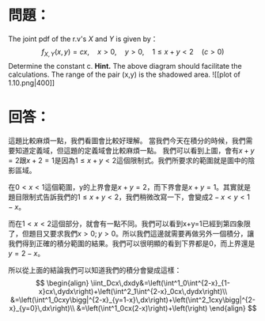 # 問題：
The joint pdf of the r.v's $X$ and $Y$ is given by：
$$
f_{X,Y}(x,y)=cx,\quad x>0,\quad y>0,\quad 1\leq x+y<2\quad (c>0)
$$
Determine the constant c.
**Hint.** The above diagram should facilitate the calculations. The range of the pair (x,y) is the shadowed area.
![[plot of 1.10.png|400]]
# 回答：
這題比較麻煩一點，我們看圖會比較好理解。
當我們今天在積分的時候，我們需要知道定義域，但這題的定義域會比較麻煩一點。
我們可以看到上圖，會有$x+y=2$跟$x+2=1$是因為$1\leq x+y<2$這個限制式。我們所要求的範圍就是圖中的陰影區域。

在$0<x<1$這個範圍，y的上界會是$x+y=2$，而下界會是$x+y=1$。其實就是題目限制式告訴我們的$1\leq x+y<2$，我們稍微改寫一下，會變成$2-x<y<1-x$。

而在$1<x<2$這個部分，就會有一點不同。我們可以看到x+y=1已經到第四象限了，但題目又要求我們$x>0;y>0$。所以我們這邊就需要再做另外一個積分，讓我們得到正確的積分範圍的結果。我們可以很明顯的看到下界都是0，而上界還是$y=2-x$。

所以從上面的結論我們可以知道我們的積分會變成這樣：
$$
\begin{align}
\iint_Dcx\,dxdy&=\left(\int^1_0\int^{2-x}_{1-x}cx\,dydx\right)+\left(\int^2_1\int^{2-x}_0cx\,dydx\right)\\
&=\left(\int^1_0cxy\bigg|^{2-x}_{y=1-x}\,dx\right)+\left(\int^2_1cxy\bigg|^{2-x}_{y=0}\,dx\right)\\
&=\left(\int^1_0cx(2-x)\right)+\left(\right)
\end{align}
$$